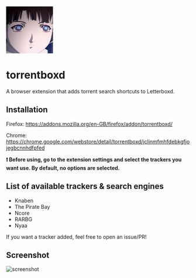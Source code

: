 ![icon](icon.png)
# torrentboxd
A browser extension that adds torrent search shortcuts to Letterboxd.

## Installation

Firefox: https://addons.mozilla.org/en-GB/firefox/addon/torrentboxd/

Chrome: https://chrome.google.com/webstore/detail/torrentboxd/jclinmfmhfdebkgfjojegbcnnhdfpfed

**❗️ Before using, go to the extension settings and select the trackers you want use. By default, no options are selected.**

## List of available trackers & search engines

- Knaben
- The Pirate Bay
- Ncore
- RARBG
- Nyaa

If you want a tracker added, feel free to open an issue/PR!

## Screenshot

![screenshot](https://i.imgur.com/BtQpttF.png)
